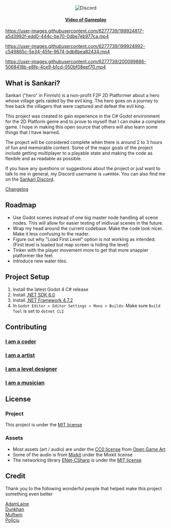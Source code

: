 <p align="center">
  <img alt="Discord" src="https://img.shields.io/discord/1005979449340211240?color=black&label=Sankari&logo=Discord&logoColor=white">
</p>

<h4 align="center">
  <a href="https://youtu.be/QddaW1QEVYc">Video of Gameplay</a>
</h4>

https://user-images.githubusercontent.com/6277739/199924817-a5d3992f-edd0-444c-be70-0dbe7eb977ca.mp4

https://user-images.githubusercontent.com/6277739/199924992-c549865c-5e34-45fe-9674-bdb8bea82434.mp4

https://user-images.githubusercontent.com/6277739/200099886-5068418b-e8fe-4ce9-b1cd-050bf08eef70.mp4

## What is Sankari?
Sankari ("hero" in Finnish) is a non-profit F2P 2D Platformer about a hero whose village gets raided by the evil king. The hero goes on a journey to free back the villagers that were captured and defeat the evil king. 

This project was created to gain experience in the C# Godot environment for the 2D Platform genre and to prove to myself that I can make a complete game. I hope in making this open source that others will also learn some things that I have learned.

The project will be considered complete when there is around 2 to 3 hours of fun and memorable content. Some of the major goals of the project include getting multiplayer to a playable state and making the code as flexible and as readable as possible.

If you have any questions or suggestions about the project or just want to talk to me in general, my Discord username is `va#9904`. You can also find me on the [Sankari Discord](https://discord.gg/5frafxrwwd).

[Changelog](https://github.com/Valks-Games/sankari/blob/main/.github/CHANGELOG.md)  

## Roadmap
- Use Godot scenes instead of one big master node handling all scene nodes. This will allow for easier testing of inidivual scenes in the future.
- Wrap my head around the current codebase. Make the code look nicer. Make it less confusing to the reader.
- Figure out why "Load First Level" option is not working as intended. (First level is loaded but map screen is hiding the level)
- Tinker with the player movement more to get that more snappier platformer like feel.
- Introduce new water tiles.

## Project Setup
1. Install the latest Godot 4 C# release
2. Install [.NET SDK 6.0](https://dotnet.microsoft.com/en-us/download)
3. Install [.NET Framework 4.7.2](https://duckduckgo.com/?q=.net+framework+4.7.2)
4. In `Godot Editor > Editor Settings > Mono > Builds`: Make sure `Build Tool` is set to `dotnet CLI`

## Contributing
### [I am a coder](https://github.com/Valks-Games/sankari/wiki/Scripting)
### [I am a artist](https://github.com/Valks-Games/sankari/wiki/Creating-Art)
### [I am a level designer](https://github.com/Valks-Games/sankari/wiki/Level-Designing)
### [I am a musician](https://github.com/Valks-Games/sankari/wiki/Creating-Audio)

## License
### Project
This project is under the [MIT license](https://github.com/Valks-Games/sankari/blob/main/LICENSE)

### Assets
- Most assets (art / audio) are under the [CC0 license](https://creativecommons.org/publicdomain/zero/1.0/) from [Open Game Art](https://opengameart.org/)
- Some of the audio is from [Mixkit](https://mixkit.co/free-sound-effects/game-over/) under the Mixkit license
- The networking library [ENet-CSharp](https://github.com/SoftwareGuy/ENet-CSharp) is under the [MIT license](https://github.com/SoftwareGuy/ENet-CSharp/blob/master/LICENSE)

## Credit
Thank you to the following wonderful people that helped make this project something even better

[AdamLaine](https://github.com/AdamLaine)  
[Dunkhan](https://github.com/Dunkhan)  
[Muftwin](https://github.com/Muftwin)  
[Policiu](https://github.com/policiu)  

